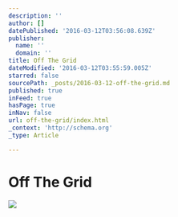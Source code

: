 ```yaml
---
description: ''
author: []
datePublished: '2016-03-12T03:56:08.639Z'
publisher:
  name: ''
  domain: ''
title: Off The Grid
dateModified: '2016-03-12T03:55:59.005Z'
starred: false
sourcePath: _posts/2016-03-12-off-the-grid.md
published: true
inFeed: true
hasPage: true
inNav: false
url: off-the-grid/index.html
_context: 'http://schema.org'
_type: Article

---
```

# Off The Grid
![](https://the-grid-user-content.s3-us-west-2.amazonaws.com/45f34064-836d-43ae-975b-9f2c86f7a50a.png)